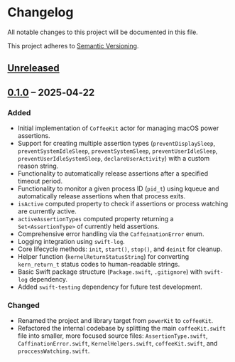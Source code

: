 # Changelog

All notable changes to this project will be documented in this file.

This project adheres to [Semantic Versioning](https://semver.org/spec/v2.0.0.html).

## [Unreleased]

## [0.1.0] – 2025‑04‑22

### Added

* Initial implementation of `CoffeeKit` actor for managing macOS power assertions.
* Support for creating multiple assertion types (`preventDisplaySleep`, `preventSystemIdleSleep`, `preventSystemSleep`, `preventUserIdleSleep`, `preventUserIdleSystemSleep`, `declareUserActivity`) with a custom reason string.
* Functionality to automatically release assertions after a specified timeout period.
* Functionality to monitor a given process ID (`pid_t`) using kqueue and automatically release assertions when that process exits.
* `isActive` computed property to check if assertions or process watching are currently active.
* `activeAssertionTypes` computed property returning a `Set<AssertionType>` of currently held assertions.
* Comprehensive error handling via the `CaffeinationError` enum.
* Logging integration using `swift-log`.
* Core lifecycle methods: `init`, `start()`, `stop()`, and `deinit` for cleanup.
* Helper function (`kernelReturnStatusString`) for converting `kern_return_t` status codes to human-readable strings.
* Basic Swift package structure (`Package.swift`, `.gitignore`) with `swift-log` dependency.
* Added `swift-testing` dependency for future test development.

### Changed

* Renamed the project and library target from `powerKit` to `coffeeKit`.
* Refactored the internal codebase by splitting the main `coffeeKit.swift` file into smaller, more focused source files: `AssertionType.swift`, `CaffinationError.swift`, `KernelHelpers.swift`, `coffeeKit.swift`, and `proccessWatching.swift`.

[Unreleased]: https://github.com/philocalyst/coffeeKit/compare/v0.1.0...HEAD
[0.1.0]: https://github.com/philocalyst/coffeeKit/tree/b1e0672971ef9e0dd0d9ffb1c6ec9936ded3b5a7
